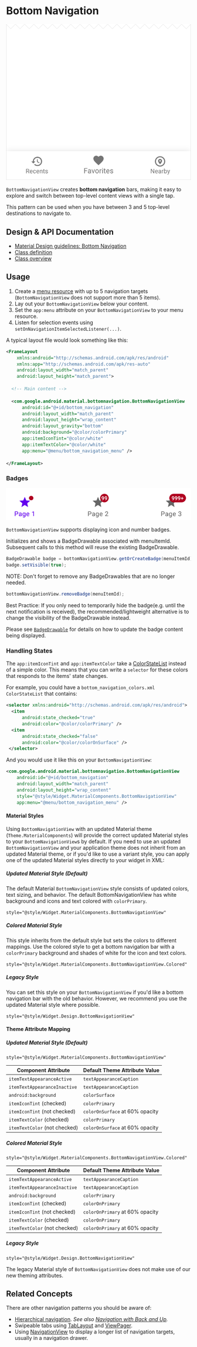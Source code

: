 <!--docs:
title: "Bottom Navigation"
layout: detail
section: components
excerpt: "Bottom navigation bars make it easy to explore and switch between top-level views in a single tap."
iconId: bottom_navigation
path: /catalog/bottom-navigation-view/
-->

# Bottom Navigation

![Bottom Navigation](assets/bottom-navigation.svg)
<!--{: .article__asset.article__asset--screenshot }-->

`BottomNavigationView` creates **bottom navigation** bars, making it easy to
explore and switch between top-level content views with a single tap.

This pattern can be used when you have between 3 and 5 top-level destinations to
navigate to.

## Design & API Documentation

-   [Material Design guidelines: Bottom Navigation](https://material.io/go/design-bottom-navigation)
    <!--{: .icon-list-item.icon-list-item--spec }-->
-   [Class definition](https://github.com/material-components/material-components-android/tree/master/lib/java/com/google/android/material/bottomnavigation/BottomNavigationView.java)
    <!--{: .icon-list-item.icon-list-item--link }-->
    <!-- Styles for list items requiring icons instead of standard bullets. -->
-   [Class overview](https://developer.android.com/reference/com/google/android/material/bottomnavigation/BottomNavigationView)
    <!--{: .icon-list-item.icon-list-item--link }--> <!--{: .icon-list }-->

## Usage

1.  Create a
    [menu resource](https://developer.android.com/guide/topics/resources/menu-resource.html)
    with up to 5 navigation targets (`BottomNavigationView` does not support
    more than 5 items).
2.  Lay out your `BottomNavigationView` below your content.
3.  Set the `app:menu` attribute on your `BottomNavigationView` to your menu
    resource.
4.  Listen for selection events using
    `setOnNavigationItemSelectedListener(...)`.

A typical layout file would look something like this:

```xml
<FrameLayout
    xmlns:android="http://schemas.android.com/apk/res/android"
    xmlns:app="http://schemas.android.com/apk/res-auto"
    android:layout_width="match_parent"
    android:layout_height="match_parent">

  <!-- Main content -->

  <com.google.android.material.bottomnavigation.BottomNavigationView
      android:id="@+id/bottom_navigation"
      android:layout_width="match_parent"
      android:layout_height="wrap_content"
      android:layout_gravity="bottom"
      android:background="@color/colorPrimary"
      app:itemIconTint="@color/white"
      app:itemTextColor="@color/white"
      app:menu="@menu/bottom_navigation_menu" />

</FrameLayout>
```

### Badges

![Bottom Navigation with badges](assets/bottom-navigation-badges.png)

`BottomNavigationView` supports displaying icon and number badges.

Initializes and shows a BadgeDrawable associated with menuItemId. Subsequent
calls to this method will reuse the existing BadgeDrawable.

```java
BadgeDrawable badge = bottomNavigationView.getOrCreateBadge(menuItemId);
badge.setVisible(true);
```
NOTE: Don't forget to remove any BadgeDrawables that are no longer needed.

```java
bottomNavigationView.removeBadge(menuItemId);
```

Best Practice: If you only need to temporarily hide the badge(e.g. until the next
notification is received), the recommended/lightweight alternative is to change
the visibility of the BadgeDrawable instead.

Please see [`BadgeDrawable`](BadgeDrawable.md) for details on how to update the
badge content being displayed.

### Handling States

The `app:itemIconTint` and `app:itemTextColor` take a
[ColorStateList](https://developer.android.com/reference/android/content/res/ColorStateList.html)
instead of a simple color. This means that you can write a `selector` for these
colors that responds to the items' state changes.

For example, you could have a `bottom_navigation_colors.xml` `ColorStateList`
that contains:

```xml
<selector xmlns:android="http://schemas.android.com/apk/res/android">
  <item
      android:state_checked="true"
      android:color="@color/colorPrimary" />
  <item
      android:state_checked="false"
      android:color="@color/colorOnSurface" />
 </selector>
```

And you would use it like this on your `BottomNavigationView`:

```xml
<com.google.android.material.bottomnavigation.BottomNavigationView
    android:id="@+id/bottom_navigation"
    android:layout_width="match_parent"
    android:layout_height="wrap_content"
    style="@style/Widget.MaterialComponents.BottomNavigationView"
    app:menu="@menu/bottom_navigation_menu" />
```

#### Material Styles

Using `BottomNavigationView` with an updated Material theme
(`Theme.MaterialComponents`) will provide the correct updated Material styles to
your `BottomNavigationView`s by default. If you need to use an updated
`BottomNavigationView` and your application theme does not inherit from an
updated Material theme, or if you'd like to use a variant style, you can apply
one of the updated Material styles directly to your widget in XML:

##### Updated Material Style (Default)

The default Material `BottomNavigationView` style consists of updated colors,
text sizing, and behavior. The default BottomNavigationView has white background
and icons and text colored with `colorPrimary`.

```
style="@style/Widget.MaterialComponents.BottomNavigationView"
```

##### Colored Material Style

This style inherits from the default style but sets the colors to different
mappings. Use the colored style to get a bottom navigation bar with a
`colorPrimary` background and shades of white for the icon and text colors.

```
style="@style/Widget.MaterialComponents.BottomNavigationView.Colored"
```

##### Legacy Style

You can set this style on your `BottomNavigationView` if you'd like a bottom
navigation bar with the old behavior. However, we recommend you use the updated
Material style where possible.

```
style="@style/Widget.Design.BottomNavigationView"
```

#### Theme Attribute Mapping

##### Updated Material Style (Default)

```
style="@style/Widget.MaterialComponents.BottomNavigationView"
```

Component Attribute           | Default Theme Attribute Value
----------------------------- | -------------------------------
`itemTextAppearanceActive`    | `textAppearanceCaption`
`itemTextAppearanceInactive`  | `textAppearanceCaption`
`android:background`          | `colorSurface`
`itemIconTint` (checked)      | `colorPrimary`
`itemIconTint` (not checked)  | `colorOnSurface` at 60% opacity
`itemTextColor` (checked)     | `colorPrimary`
`itemTextColor` (not checked) | `colorOnSurface` at 60% opacity

##### Colored Material Style

```
style="@style/Widget.MaterialComponents.BottomNavigationView.Colored"
```

Component Attribute           | Default Theme Attribute Value
----------------------------- | -------------------------------
`itemTextAppearanceActive`    | `textAppearanceCaption`
`itemTextAppearanceInactive`  | `textAppearanceCaption`
`android:background`          | `colorPrimary`
`itemIconTint` (checked)      | `colorOnPrimary`
`itemIconTint` (not checked)  | `colorOnPrimary` at 60% opacity
`itemTextColor` (checked)     | `colorOnPrimary`
`itemTextColor` (not checked) | `colorOnPrimary` at 60% opacity

##### Legacy Style

```
style="@style/Widget.Design.BottomNavigationView"
```

The legacy Material style of `BottomNavigationView` does not make use of our new
theming attributes.

## Related Concepts

There are other navigation patterns you should be aware of:

-   [Hierarchical navigation](https://developer.android.com/training/implementing-navigation/index.html).
    *See also
    [Navigation with Back and Up](https://developer.android.com/design/patterns/navigation.html).*
-   Swipeable tabs using [TabLayout](TabLayout.md) and
    [ViewPager](https://developer.android.com/reference/android/support/v4/view/ViewPager.html).
-   Using [NavigationView](NavigationView.md) to display a longer list of
    navigation targets, usually in a navigation drawer.
